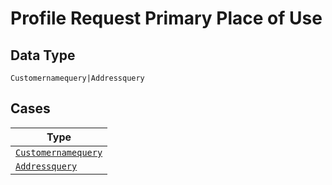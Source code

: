
# Profile Request Primary Place of Use

## Data Type

`Customernamequery|Addressquery`

## Cases

| Type |
|  --- |
| [`Customernamequery`](../../../doc/models/customernamequery.md) |
| [`Addressquery`](../../../doc/models/addressquery.md) |

